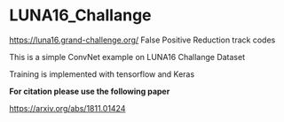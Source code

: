 # LUNA16_Challange
https://luna16.grand-challenge.org/ False Positive Reduction track codes

This is a simple ConvNet example on LUNA16 Challange Dataset

Training is implemented with tensorflow and Keras

<b>For citation please use the following paper</b>

https://arxiv.org/abs/1811.01424
